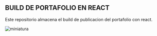 ## BUILD DE PORTAFOLIO EN REACT
Este repositorio almacena el build de publicacion del portafolio con react. 

![miniatura](https://github.com/kikeProgramer007/react-portafolio-website-1/assets/86984317/db7aa2bd-1118-4dcc-8a42-1a0fb4b060ad)

